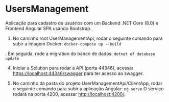 # UsersManagement

Aplicação para cadastro de usuários com um Backend .NET Core (8.0) e Frontend Angular SPA usando Bootstrap.

1. No caminho root UserManagementApi, rodar o seguinte comando para subir a imagem Docker:
`docker-compose up --build`

. Em seguida, rode a migration do banco de dados:
   `dotnet ef database update`

4. Iniciar a Solution para rodar a API (porta 44346), acessar <https://localhost:44346/swagger> para ter acesso ao swagger.

5. No caminho da pasta do projeto UserManagementApi/ClientApp, rodar o seguinte comando para subir a aplicação Angular:
   `ng serve`
O serviço rodará na porta 4200, acessar <http://localhost:4200/>.
